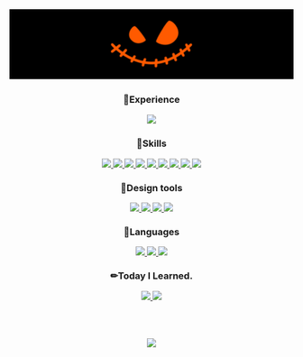 <div align="center">
  <img src="https://github.com/Sweet-Pumpkin/TIL/blob/main/img/github_thumbnail.png" />
  
  <h3>📌Experience</h3>
  <a href="https://github.com/Sweet-Pumpkin/TIL/blob/main/experience/fastcampus.md">
    <img src="https://img.shields.io/badge/Fastcampus 프론트엔드 개발자 과정-D70F64?style=for-the-badge&logo=Framework7&logoColor=FFFFFF" />
  </a>
  
  <h3>🧬Skills</h3>
  <a href="https://github.com/Sweet-Pumpkin">
    <img src="https://img.shields.io/badge/React-61DAFB?style=for-the-badge&logo=React&logoColor=000000" />
  </a>
  <a href="https://github.com/Sweet-Pumpkin">
    <img src="https://img.shields.io/badge/Redux-764ABC?style=for-the-badge&logo=Redux&logoColor=FFFFFF" />
  </a>
  <a href="https://github.com/Sweet-Pumpkin">
    <img src="https://img.shields.io/badge/JavaScript-F7DF1E?style=for-the-badge&logo=JavaScript&logoColor=000000" />
  </a>
  <a href="https://github.com/Sweet-Pumpkin">
    <img src="https://img.shields.io/badge/TypeScript-3178C6?style=for-the-badge&logo=TypeScript&logoColor=FFFFFF" />
  </a>
  <a href="https://github.com/Sweet-Pumpkin">
    <img src="https://img.shields.io/badge/Firebase-FFCA28?style=for-the-badge&logo=Firebase&logoColor=000000" />
  </a>
  <a href="https://github.com/Sweet-Pumpkin">
    <img src="https://img.shields.io/badge/styled—components-DB7093?style=for-the-badge&logo=styled-components&logoColor=FFFFFF" />
  </a>
  <a href="https://github.com/Sweet-Pumpkin">
    <img src="https://img.shields.io/badge/Sass-CC6699?style=for-the-badge&logo=Sass&logoColor=FFFFFF" />
  </a>
  <a href="https://github.com/Sweet-Pumpkin">
    <img src="https://img.shields.io/badge/CSS-1572B6?style=for-the-badge&logo=CSS3&logoColor=FFFFFF" />
  </a>
  <a href="https://github.com/Sweet-Pumpkin/TIL/blob/main/item/html-css.md">
    <img src="https://img.shields.io/badge/HTML-E34F26?style=for-the-badge&logo=HTML5&logoColor=FFFFFF" />
  </a>

  <h3>🎨Design tools</h3>
  <a href="https://github.com/Sweet-Pumpkin">
    <img src="https://img.shields.io/badge/Adobe Photoshop-31A8FF?style=for-the-badge&logo=Adobe Photoshop&logoColor=FFFFFF" />
  </a>
  <a href="https://github.com/Sweet-Pumpkin">
    <img src="https://img.shields.io/badge/Adobe XD-FF61F6?style=for-the-badge&logo=Adobe XD&logoColor=FFFFFF" />
  </a>
  <a href="https://github.com/Sweet-Pumpkin">
    <img src="https://img.shields.io/badge/Adobe Premiere Pro-9999FF?style=for-the-badge&logo=Adobe Premiere Pro&logoColor=FFFFFF" />
  </a>
  <a href="https://github.com/Sweet-Pumpkin">
    <img src="https://img.shields.io/badge/Adobe After Effects-9999FF?style=for-the-badge&logo=Adobe After Effects&logoColor=FFFFFF" />
  </a>
  
  <h3>💬Languages</h3>
  <a href="https://github.com/Sweet-Pumpkin">
    <img src="https://img.shields.io/badge/한국어-D20A0A?style=for-the-badge&logo=Kongregate&logoColor=FFFFFF" />
  </a>
  <a href="https://github.com/Sweet-Pumpkin">
    <img src="https://img.shields.io/badge/Français-002E5F?style=for-the-badge&logo=Facebook&logoColor=FFFFFF" />
  </a>
  <a href="https://github.com/Sweet-Pumpkin">
    <img src="https://img.shields.io/badge/English-F16521?style=for-the-badge&logo=Etsy&logoColor=FFFFFF" />
  </a>
  
  <h3>✏Today I Learned.</h3>
  <a href="https://github.com/Sweet-Pumpkin/TIL/blob/main/main/date.md">
    <img src="https://img.shields.io/badge/날짜별TIL-0288D1?style=for-the-badge&logo=Verizon&logoColor=FFFFFF" />
  </a>
  <a href="https://github.com/Sweet-Pumpkin">
    <img src="https://img.shields.io/badge/코딩테스트-179C7D?style=for-the-badge&logo=Verizon&logoColor=FFFFFF" />
  </a>
  
  <br />
  <br />
  <br />
  <br />
  
  <a href="https://hits.seeyoufarm.com"><img src="https://hits.seeyoufarm.com/api/count/incr/badge.svg?url=https%3A%2F%2Fgithub.com%2FSweet-Pumpkin&count_bg=%23512BD4&title_bg=%23512BD4&icon=googlefit.svg&icon_color=%23FFFFFF&title=HITS&edge_flat=false" /></a>
</div>

